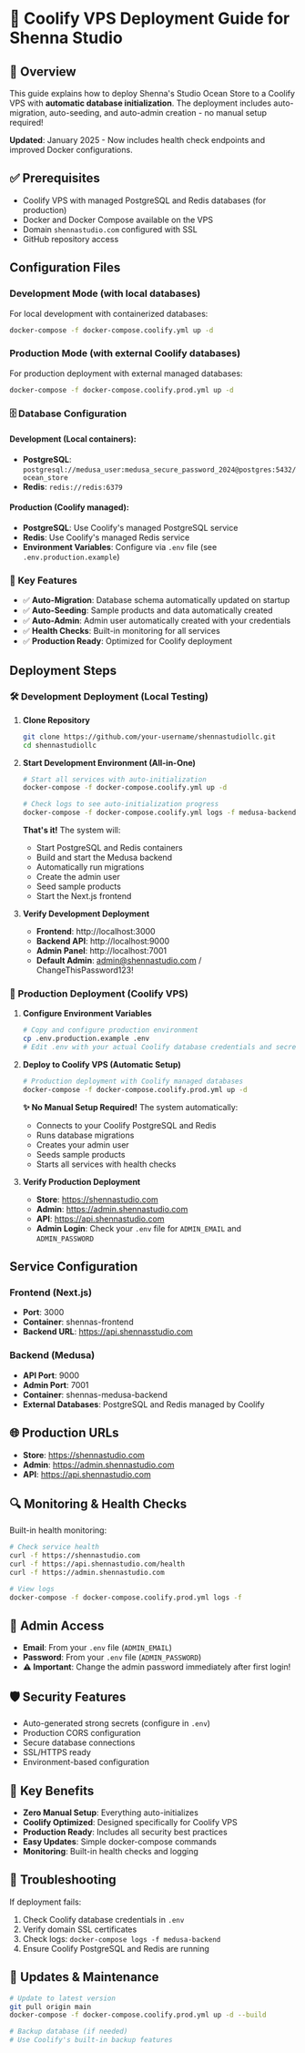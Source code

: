 # 🌊 Coolify VPS Deployment Guide for Shenna Studio

## 🎯 Overview
This guide explains how to deploy Shenna's Studio Ocean Store to a Coolify VPS with **automatic database initialization**. The deployment includes auto-migration, auto-seeding, and auto-admin creation - no manual setup required!

**Updated**: January 2025 - Now includes health check endpoints and improved Docker configurations.

## ✅ Prerequisites
- Coolify VPS with managed PostgreSQL and Redis databases (for production)
- Docker and Docker Compose available on the VPS
- Domain `shennastudio.com` configured with SSL
- GitHub repository access

## Configuration Files

### Development Mode (with local databases)
For local development with containerized databases:
```bash
docker-compose -f docker-compose.coolify.yml up -d
```

### Production Mode (with external Coolify databases)
For production deployment with external managed databases:
```bash
docker-compose -f docker-compose.coolify.prod.yml up -d
```

### 🗄️ Database Configuration

#### Development (Local containers):
- **PostgreSQL**: `postgresql://medusa_user:medusa_secure_password_2024@postgres:5432/ocean_store`
- **Redis**: `redis://redis:6379`

#### Production (Coolify managed):
- **PostgreSQL**: Use Coolify's managed PostgreSQL service
- **Redis**: Use Coolify's managed Redis service
- **Environment Variables**: Configure via `.env` file (see `.env.production.example`)

### 🚀 Key Features
- ✅ **Auto-Migration**: Database schema automatically updated on startup
- ✅ **Auto-Seeding**: Sample products and data automatically created
- ✅ **Auto-Admin**: Admin user automatically created with your credentials
- ✅ **Health Checks**: Built-in monitoring for all services
- ✅ **Production Ready**: Optimized for Coolify deployment

## Deployment Steps

### 🛠️ Development Deployment (Local Testing)

1. **Clone Repository**
   ```bash
   git clone https://github.com/your-username/shennastudiollc.git
   cd shennastudiollc
   ```

2. **Start Development Environment (All-in-One)**
   ```bash
   # Start all services with auto-initialization
   docker-compose -f docker-compose.coolify.yml up -d
   
   # Check logs to see auto-initialization progress
   docker-compose -f docker-compose.coolify.yml logs -f medusa-backend
   ```
   
   **That's it!** The system will:
   - Start PostgreSQL and Redis containers
   - Build and start the Medusa backend
   - Automatically run migrations
   - Create the admin user
   - Seed sample products
   - Start the Next.js frontend

3. **Verify Development Deployment**
   - **Frontend**: http://localhost:3000
   - **Backend API**: http://localhost:9000
   - **Admin Panel**: http://localhost:7001
   - **Default Admin**: admin@shennastudio.com / ChangeThisPassword123!

### 🚀 Production Deployment (Coolify VPS)

1. **Configure Environment Variables**
   ```bash
   # Copy and configure production environment
   cp .env.production.example .env
   # Edit .env with your actual Coolify database credentials and secrets
   ```

2. **Deploy to Coolify VPS (Automatic Setup)**
   ```bash
   # Production deployment with Coolify managed databases
   docker-compose -f docker-compose.coolify.prod.yml up -d
   ```
   
   **✨ No Manual Setup Required!** The system automatically:
   - Connects to your Coolify PostgreSQL and Redis
   - Runs database migrations
   - Creates your admin user
   - Seeds sample products
   - Starts all services with health checks

3. **Verify Production Deployment**
   - **Store**: https://shennastudio.com
   - **Admin**: https://admin.shennastudio.com  
   - **API**: https://api.shennastudio.com
   - **Admin Login**: Check your `.env` file for `ADMIN_EMAIL` and `ADMIN_PASSWORD`

## Service Configuration

### Frontend (Next.js)
- **Port**: 3000
- **Container**: shennas-frontend
- **Backend URL**: https://api.shennasstudio.com

### Backend (Medusa)
- **API Port**: 9000
- **Admin Port**: 7001
- **Container**: shennas-medusa-backend
- **External Databases**: PostgreSQL and Redis managed by Coolify

## 🌐 Production URLs
- **Store**: https://shennastudio.com
- **Admin**: https://admin.shennastudio.com  
- **API**: https://api.shennastudio.com

## 🔍 Monitoring & Health Checks
Built-in health monitoring:
```bash
# Check service health
curl -f https://shennastudio.com
curl -f https://api.shennastudio.com/health
curl -f https://admin.shennastudio.com

# View logs
docker-compose -f docker-compose.coolify.prod.yml logs -f
```

## 👤 Admin Access
- **Email**: From your `.env` file (`ADMIN_EMAIL`)
- **Password**: From your `.env` file (`ADMIN_PASSWORD`)
- **⚠️ Important**: Change the admin password immediately after first login!

## 🛡️ Security Features
- Auto-generated strong secrets (configure in `.env`)
- Production CORS configuration
- Secure database connections
- SSL/HTTPS ready
- Environment-based configuration

## 📝 Key Benefits
- **Zero Manual Setup**: Everything auto-initializes
- **Coolify Optimized**: Designed specifically for Coolify VPS
- **Production Ready**: Includes all security best practices
- **Easy Updates**: Simple docker-compose commands
- **Monitoring**: Built-in health checks and logging

## 🚨 Troubleshooting
If deployment fails:
1. Check Coolify database credentials in `.env`
2. Verify domain SSL certificates
3. Check logs: `docker-compose logs -f medusa-backend`
4. Ensure Coolify PostgreSQL and Redis are running

## 🔄 Updates & Maintenance
```bash
# Update to latest version
git pull origin main
docker-compose -f docker-compose.coolify.prod.yml up -d --build

# Backup database (if needed)
# Use Coolify's built-in backup features
```